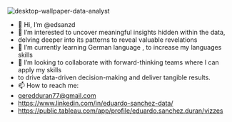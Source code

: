 ![desktop-wallpaper-data-analyst](https://github.com/edsanzd/edsanzd/assets/156356409/0b17019d-48b3-4c44-81d8-5838cf90ffd7)

- 👋 Hi, I’m @edsanzd
- 👀 I’m interested to uncover meaningful insights hidden within the data,
- delving deeper into its patterns to reveal valuable revelations
- 🌱 I’m currently learning German language , to increase my languages skills
- 💞️ I’m looking to collaborate with forward-thinking teams where I can apply my skills
-    to drive data-driven decision-making and deliver tangible results.
- 📫 How to reach me:
-  geredduran77@gmail.com
-  https://www.linkedin.com/in/eduardo-sanchez-data/
-  https://public.tableau.com/app/profile/eduardo.sanchez.duran/vizzes
  
<!---
edsanzd/edsanzd is a ✨ special ✨ repository because its `README.md` (this file) appears on your GitHub profile.
You can click the Preview link to take a look at your changes.
--->
